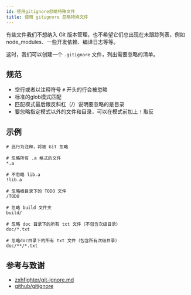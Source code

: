 ```yaml
---
id: 使用gitignore忽略特殊文件
title: 使用 gitignore 忽略特殊文件
---
```




有些文件我们不想纳入 Git 版本管理，也不希望它们总出现在未跟踪列表，例如 node_modules、一些开发依赖、编译日志等等。

这时，我们可以创建一个 `.gitignore` 文件，列出需要忽略的清单。

## 规范

- 空行或者以注释符号 `#` 开头的行会被忽略
- 标准的glob模式匹配
- 匹配模式最后跟反斜杠（/）说明要忽略的是目录
- 要忽略指定模式以外的文件和目录，可以在模式前加上 `!` 取反

## 示例

```gitignore
# 此行为注释，将被 Git 忽略

# 忽略所有 .a 格式的文件
*.a

# 不忽略 lib.a
!lib.a

# 忽略根目录下的 TODO 文件
/TODO

# 忽略 build 文件夹
build/

# 忽略 doc 目录下的所有 txt 文件（不包含次级目录）
doc/*.txt

# 忽略doc目录下的所有 txt 文件（包含所有次级目录）
doc/**/*.txt
```

## 参考与致谢 

- [zxhfighter/git-ignore.md](https://gist.github.com/zxhfighter/6320b9a08698bb8703ee)
- [github/gitignore](https://github.com/github/gitignore)
